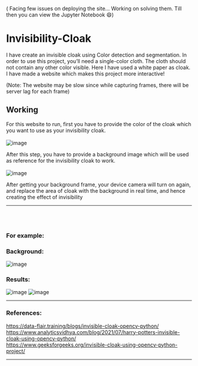 ( Facing few issues on deploying the site... Working on solving them. Till then you can view the Jupyter Notebook 😄)

# Invisibility-Cloak
I have create an invisible cloak using Color detection and segmentation. In order to use this project, you’ll need a single-color cloth. The cloth should not contain any other color visible. Here I have used a white paper as cloak. I have made a website which makes this project more interactive!<br>

(Note: The website may be slow since while capturing frames, there will be server lag for each frame)<br>

## Working
For this website to run, first you have to provide the color of the cloak which you want to use as your invisibility cloak.<br><br>
![image](https://user-images.githubusercontent.com/76225348/159138681-45b71d2d-51ec-40eb-9c57-272d253dd0fd.png) <br>

After this step, you have to provide a background image which will be used as reference for the invisibility cloak to work.<br><br>
![image](https://user-images.githubusercontent.com/76225348/159138687-c6e20ac6-60ba-41a5-8574-a87a36ebc8d9.png) <br>

After getting your background frame, your device camera will turn on again, and replace the area of cloak with the background in real time, and hence creating the effect of invisibility
<hr>
<br><br>


### For example:
### Background:<br>
![image](https://user-images.githubusercontent.com/76225348/159138996-064a4ecf-c962-4f85-a35f-af64b91df3c8.png)

### Results:<br>
![image](https://user-images.githubusercontent.com/76225348/159139051-71bf7c06-64ee-4a7a-bfd7-2ee31ef822e4.png)
![image](https://user-images.githubusercontent.com/76225348/159139058-8d49555a-9154-4038-b698-e2f8ac0c61bd.png)

<hr>

### References:<br>
https://data-flair.training/blogs/invisible-cloak-opencv-python/ <br>
https://www.analyticsvidhya.com/blog/2021/07/harry-potters-invisible-cloak-using-opencv-python/ <br>
https://www.geeksforgeeks.org/invisible-cloak-using-opencv-python-project/ <br>

<hr>


